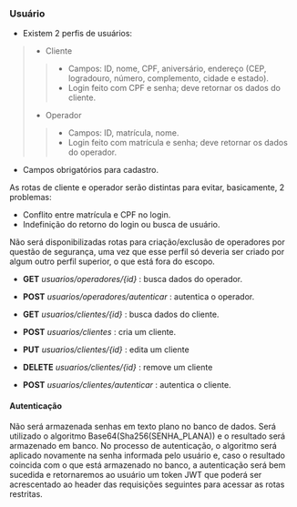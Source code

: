 ### Usuário
- Existem 2 perfis de usuários:
> - Cliente
>> - Campos: ID, nome, CPF, aniversário, endereço (CEP, logradouro, número, complemento, cidade e estado).
>> - Login feito com CPF e senha; deve retornar os dados do cliente.
> - Operador
>> - Campos: ID, matrícula, nome.
>> - Login feito com matrícula e senha; deve retornar os dados do operador.
- Campos obrigatórios para cadastro.

As rotas de cliente e operador serão distintas para evitar, basicamente, 2 problemas:
- Conflito entre matrícula e CPF no login.
- Indefinição do retorno do login ou busca de usuário.

Não será disponibilizadas rotas para criação/exclusão de operadores por questão de segurança, uma vez que esse perfil só deveria ser criado por algum outro perfil superior, o que está fora do escopo.

- **GET** *usuarios/operadores/{id}* : busca dados do operador.
- **POST** *usuarios/operadores/autenticar* : autentica o operador.

- **GET** *usuarios/clientes/{id}* : busca dados do cliente.
- **POST** *usuarios/clientes* : cria um cliente.
- **PUT** *usuarios/clientes/{id}* : edita um cliente
- **DELETE** *usuarios/clientes/{id}* : remove um cliente
- **POST** *usuarios/clientes/autenticar* : autentica o cliente.

#### Autenticação
Não será armazenada senhas em texto plano no banco de dados. Será utilizado o algoritmo Base64(Sha256(SENHA_PLANA)) e o resultado será armazenado em banco. No processo de autenticação, o algoritmo será aplicado novamente na senha informada pelo usuário e, caso o resultado coincida com o que está armazenado no banco, a autenticação será bem sucedida e retornaremos ao usuário um token JWT que poderá ser acrescentado ao header das requisições seguintes para acessar as rotas restritas.
